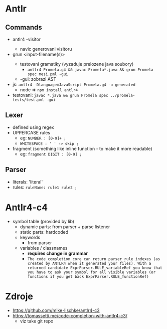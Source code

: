 # Antlr
## Commands

- antlr4 -visitor <Grammar-file>
    - navic generovani visitoru
- grun <grammar-name> <rule-to-test> <input-filename(s)>
    - testovani gramatiky (vyzaduje prelozene java soubory)
        - `antlr4 Promela.g4 && javac Promela*.java && grun Promela spec mesi.pml -gui`
    - -gui: zobrazi AST
- js: `antlr4 -Dlanguage=JavaScript Promela.g4 -o generated`
    - node => `npm install antlr4`
- testovani: `javac *.java && grun Promela spec ../promela-tests/test.pml -gui`

## Lexer

- defined using regex
- UPPERCASE rules
    - eg: `NUMBER : [0-9]+ ;`
    - `WHITESPACE : ' ' -> skip ;`
- fragment (something like inline function - to make it more readable)
    - eg: `fragment DIGIT : [0-9] ;`

## Parser

- literals: 'literal'
- rules: `ruleName: rule1 rule2 ;`

# Antlr4-c4

- symbol table (provided by lib)
    - dynamic parts: from parser + parse listener
    - static parts: hardcoded
    - keywords
        - from parser
    - variables / classnames
        - **requires change in grammar**
        - `The code completion core can return parser rule indexes (as created by ANTLR4 when it generated your files). With a returned candidate ExprParser.RULE_variableRef you know that you have to ask your symbol for all visible variables (or functions if you get back ExprParser.RULE_functionRef)`

# Zdroje

- https://github.com/mike-lischke/antlr4-c3
- https://tomassetti.me/code-completion-with-antlr4-c3/
    - viz take git repo
